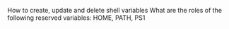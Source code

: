 How to create, update and delete shell variables
What are the roles of the following reserved variables: HOME, PATH, PS1
